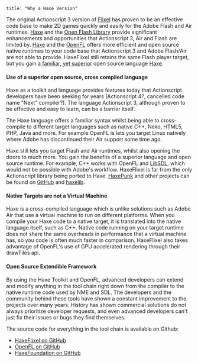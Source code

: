 ```
title: "Why a Haxe Version"
```

The original Actionscript 3 version of [Flixel](http://flixel.org) has proven to be an effective code base to make 2D games quickly and easily for the Adobe Flash and Air runtimes. [Haxe](http://haxe.org) and the [Open Flash Library](https://github.com/openfl) provide significant enhancements and opportunities that Actionscript 3, Air and Flash are limited by. [Haxe](http://haxe.org) and the [OpenFL](https://github.com/openfl) offers more efficient and open source native runtimes to your code base that Actionscript 3 and Adobe Flash/Air are not able to provide. HaxeFlixel still retains the same Flash player target, but you gain a[ familiar, yet superior](/wiki/as3-haxe-comparison) open source language [Haxe](http://haxe.org).

#### Use of a superior open source, cross compiled language

Haxe as a toolkit and language provides features today that Actionscript developers have been seeking for years (Actionscript 4?, cancelled code name "Next" compiler?). The language Actionscript 3, although proven to be effective and easy to learn, can be a barrier itself.

The Haxe language offers a familiar syntax whilst being able to cross-compile to different target languages such as native C++, Neko, HTML5, PHP, Java and more. For example OpenFL is lets you target Linux natively where Adobe has discontinued their Air support some time ago.

Haxe still lets you target Flash and Air runtimes, whilst also opening the doors to much more. You gain the benefits of a superior language and open source runtime. For example,  C++ works with OpenFL and [LibSDL](http://www.libsdl.org/), which would not be possible with Adobe's workflow. HaxeFlixel is far from the only Actionscript library being ported to Haxe. [HaxePunk](http://haxepunk.com/) and other projects can be found on [GitHub](https://github.com/languages/Haxe) and [haxelib](http://lib.haxe.org/).

#### Native Targets are not a Virtual Machine

Haxe is a cross-compiled language which is unlike solutions such as Adobe Air that use a virtual machine to run on different platforms. When you compile your Haxe code to a native target, it is translated into the native language itself, such as C++. Native code running on your target runtime does not share the same overheads in performance that a virtual machine has, so you code is often much faster in comparison. HaxeFlixel also takes advantage of OpenFL's use of GPU accelerated rendering through their drawTiles api.

#### Open Source Extendible Framework

By using the Haxe Toolkit and OpenFL, advanced developers can extend and modify anything in the tool chain right down from the compiler to the native runtime code used by NME and SDL. The developers and the community behind these tools have shown a constant improvement to the projects over many years. History has shown commercial solutions do not always prioritize developer requests, and even advanced developers can't just fix their issues or bugs they find themselves.

The source code for everything in the tool chain is available on Github:

*   [HaxeFlixel on GitHub](https://github.com/HaxeFlixel)
*   [OpenFL on GitHub](https://github.com/openfl)
*   [HaxeFoundation on GitHub](https://github.com/haxefoundation)